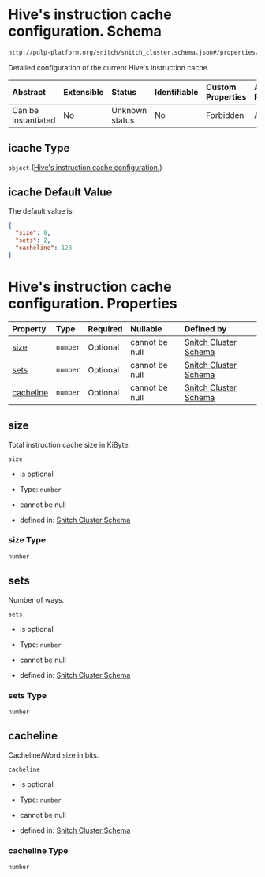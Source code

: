 # Hive's instruction cache configuration. Schema

```txt
http://pulp-platform.org/snitch/snitch_cluster.schema.json#/properties/hives/items/properties/icache
```

Detailed configuration of the current Hive's instruction cache.

| Abstract            | Extensible | Status         | Identifiable | Custom Properties | Additional Properties | Access Restrictions | Defined In                                                                       |
| :------------------ | :--------- | :------------- | :----------- | :---------------- | :-------------------- | :------------------ | :------------------------------------------------------------------------------- |
| Can be instantiated | No         | Unknown status | No           | Forbidden         | Allowed               | none                | [snitch_cluster.schema.json*](snitch_cluster.schema.json "open original schema") |

## icache Type

`object` ([Hive's instruction cache configuration.](snitch_cluster-properties-hives-hive-description-properties-hives-instruction-cache-configuration.md))

## icache Default Value

The default value is:

```json
{
  "size": 8,
  "sets": 2,
  "cacheline": 128
}
```

# Hive's instruction cache configuration. Properties

| Property                | Type     | Required | Nullable       | Defined by                                                                                                                                                                                                                                                                     |
| :---------------------- | :------- | :------- | :------------- | :----------------------------------------------------------------------------------------------------------------------------------------------------------------------------------------------------------------------------------------------------------------------------- |
| [size](#size)           | `number` | Optional | cannot be null | [Snitch Cluster Schema](snitch_cluster-properties-hives-hive-description-properties-hives-instruction-cache-configuration-properties-size.md "http://pulp-platform.org/snitch/snitch_cluster.schema.json#/properties/hives/items/properties/icache/properties/size")           |
| [sets](#sets)           | `number` | Optional | cannot be null | [Snitch Cluster Schema](snitch_cluster-properties-hives-hive-description-properties-hives-instruction-cache-configuration-properties-sets.md "http://pulp-platform.org/snitch/snitch_cluster.schema.json#/properties/hives/items/properties/icache/properties/sets")           |
| [cacheline](#cacheline) | `number` | Optional | cannot be null | [Snitch Cluster Schema](snitch_cluster-properties-hives-hive-description-properties-hives-instruction-cache-configuration-properties-cacheline.md "http://pulp-platform.org/snitch/snitch_cluster.schema.json#/properties/hives/items/properties/icache/properties/cacheline") |

## size

Total instruction cache size in KiByte.

`size`

*   is optional

*   Type: `number`

*   cannot be null

*   defined in: [Snitch Cluster Schema](snitch_cluster-properties-hives-hive-description-properties-hives-instruction-cache-configuration-properties-size.md "http://pulp-platform.org/snitch/snitch_cluster.schema.json#/properties/hives/items/properties/icache/properties/size")

### size Type

`number`

## sets

Number of ways.

`sets`

*   is optional

*   Type: `number`

*   cannot be null

*   defined in: [Snitch Cluster Schema](snitch_cluster-properties-hives-hive-description-properties-hives-instruction-cache-configuration-properties-sets.md "http://pulp-platform.org/snitch/snitch_cluster.schema.json#/properties/hives/items/properties/icache/properties/sets")

### sets Type

`number`

## cacheline

Cacheline/Word size in bits.

`cacheline`

*   is optional

*   Type: `number`

*   cannot be null

*   defined in: [Snitch Cluster Schema](snitch_cluster-properties-hives-hive-description-properties-hives-instruction-cache-configuration-properties-cacheline.md "http://pulp-platform.org/snitch/snitch_cluster.schema.json#/properties/hives/items/properties/icache/properties/cacheline")

### cacheline Type

`number`
